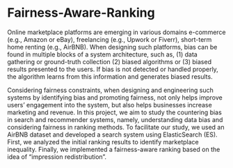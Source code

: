 # Fairness-Aware-Ranking

Online marketplace platforms are emerging in various domains e-commerce (e.g., Amazon or eBay), freelancing (e.g., Upwork or Fiverr), short-term home renting (e.g., AirBNB). When designing such platforms, bias can be found in multiple blocks of a system architecture, such as, (1) data gathering or ground-truth collection (2) biased algorithms or (3) biased results presented to the users. If bias is not detected or handled properly, the algorithm learns from this information and generates biased results.

Considering fairness constraints, when designing and engineering such systems by identifying bias and promoting fairness, not only helps improve users’ engagement into the system, but also helps businesses increase marketing and revenue. In this project, we aim to study the countering bias in search and recommender systems, namely, understanding data bias and considering fairness in ranking methods. To facilitate our study, we used an AirBNB dataset and developed a search system using ElasticSearch (ES). First, we analyzed the initial ranking results to identify marketplace inequality. Finally, we implemented a fairness-aware ranking based on the idea of “impression redistribution”.


